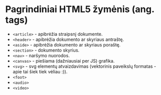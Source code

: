 # Pagrindiniai HTML5 žymėnis (ang. tags)

* `<article>` - apibrėžia straipsnį dokumente.
* `<header>` - apibrėžia dokumento ar skyriaus antraštę.
* `<aside>` - apibrėžia dokumento ar skyriaus poraštę.
* `<section>` - dokumento skyrius.
* `<nav>` - naršymo nuorodos.
* `<canvas>` - piešiama (dažniausiai per JS) grafika.
* `<svg>` - svg elementų atvaizdavimas (vektorinis paveikslų formatas - apie tai šiek tiek vėliau :)).
* `<foot>`
* `<audio>`
* `<video>`
